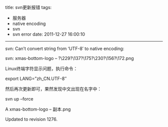 title: svn更新报错
tags:
  - 服务器
  - native encoding
  - svn
  - svn error
date: 2011-12-27 16:00:10
---

svn: Can&#8217;t convert string from &#8216;UTF-8&#8242; to native encoding:

svn: xmas-bottom-logo &#8211; ?\229?\137?\175?\230?\156?\172.png

Linux终端字符显示问题，执行命令：

export LANG=&#8221;zh_CN.UTF-8&#8243;

然后再次更新即可，果然发现中文出现在名字中：

svn up &#8211;force

A xmas-bottom-logo &#8211; 副本.png

Updated to revision 1276.